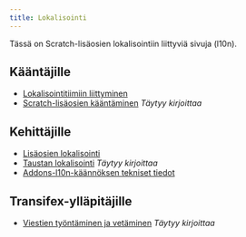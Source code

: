```yaml
---
title: Lokalisointi
---
```


Tässä on Scratch-lisäosien lokalisointiin liittyviä sivuja (l10n).

## Kääntäjille
- [Lokalisointitiimiin liittyminen](joining-the-localization-team)
- [Scratch-lisäosien kääntäminen](translating-scratch-addons) _Täytyy kirjoittaa_

## Kehittäjille
- [Lisäosien lokalisointi](localizing-addons)
- [Taustan lokalisointi](localizing-background) _Täytyy kirjoittaa_
- [Addons-l10n-käännöksen tekniset tiedot](https://github.com/ScratchAddons/ScratchAddons/blob/master/addons-l10n/README.md)

## Transifex-ylläpitäjille
- [Viestien työntäminen ja vetäminen](pushing-and-pulling-messages) _Täytyy kirjoittaa_
